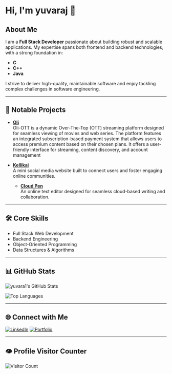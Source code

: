 # Hi, I'm yuvaraj 👋

## About Me

I am a **Full Stack Developer** passionate about building robust and scalable applications. My expertise spans both frontend and backend technologies, with a strong foundation in:

- **C**
- **C++**
- **Java**

I strive to deliver high-quality, maintainable software and enjoy tackling complex challenges in software engineering.

---

## 🚀 Notable Projects

  - **[Oli](https://olii-ott.web.app)**  
  Oli-OTT is a dynamic Over-The-Top (OTT) streaming platform designed for seamless viewing of movies and web series. The platform features an integrated subscription-based payment system that allows users to access premium content based on their chosen plans. It offers a user-friendly interface for streaming, content discovery, and account management

- **[Kellikai](https://kellikai.web.app)**  
  A mini social media website built to connect users and foster engaging online communities.

  - **[Cloud Pen](https://cloudpen.web.app)**  
  An online text editor designed for seamless cloud-based writing and collaboration.

---

## 🛠️ Core Skills

- Full Stack Web Development
- Backend Engineering
- Object-Oriented Programming
- Data Structures & Algorithms

---

## 📊 GitHub Stats

![yuvara1's GitHub Stats](https://github-readme-stats.vercel.app/api?username=yuvara1&show_icons=true&theme=default)

![Top Languages](https://github-readme-stats.vercel.app/api/top-langs/?username=yuvara1&layout=compact&theme=default)

---

## 🌐 Connect with Me

[![LinkedIn](https://img.shields.io/badge/LinkedIn-Profile-blue?logo=linkedin)](https://www.linkedin.com/in/yuvaraj-b-6b498528a/)
[![Portfolio](https://img.shields.io/badge/Portfolio-Visit-informational?logo=google-chrome)](https://yuvaraj-in.web.app)

---

## 👁️ Profile Visitor Counter

![Visitor Count](https://komarev.com/ghpvc/?username=yuvara1&label=Profile%20views&color=0e75b6&style=flat)
